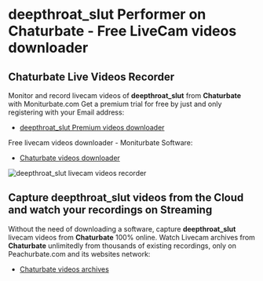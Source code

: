 # deepthroat_slut Performer on Chaturbate - Free LiveCam videos downloader

## Chaturbate Live Videos Recorder

Monitor and record livecam videos of **deepthroat_slut** from **Chaturbate** with Moniturbate.com
Get a premium trial for free by just and only registering with your Email address:
* [deepthroat_slut Premium videos downloader](https://moniturbate.com/request-demo-licence-key.html)

Free livecam videos downloader - Moniturbate Software:
* [Chaturbate videos downloader](https://moniturbate.com/moniturbate-download-software.html)

![deepthroat_slut livecam videos recorder](https://peachurnet.com/templates/moniturbate-software.png)


## Capture deepthroat_slut videos from the Cloud and watch your recordings on Streaming

Without the need of downloading a software, capture **deepthroat_slut** livecam videos from **Chaturbate** 100% online.
Watch Livecam archives from **Chaturbate** unlimitedly from thousands of existing recordings, only on Peachurbate.com and its websites network:
* [Chaturbate videos archives](https://peachurnet.com/)